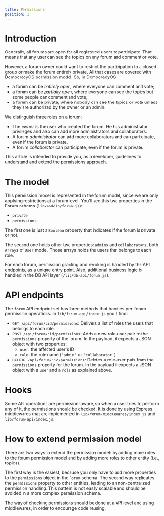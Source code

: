 ```yaml
---
title: Permissions
position: 1
---
```


# Introduction

Generally, all forums are open for all registered users to participate. That means that any user can see the topics on any forum and comment or vote.

However, a forum owner could want to restrict the participation to a closed group or make the forum entirely private. All that cases are covered with DemocracyOS permission model. So, in DemocracyOS
- a forum can be *entirely open*, where everyone can comment and vote;
- a forum can be *partially open*, where everyone can see the topics but some people can comment and vote;
- a forum can be private, where nobody can see the topics or vote unless they are authorized by the owner or an admin.

We distinguish three roles on a forum:
- The *owner* is the user who created the forum. He has administrator privileges and also can add more administrators and collaborators.
- A forum *administrator* can add more collaborators and can participate, even if the forum is private.
- A forum *collaborator* can participate, even if the forum is private.

This article is intended to provide you, as a developer, guidelines to understand and extend the permissions approach.

# The model

This permission model is represented in the forum model, since we are only applying restrictions at a forum level. You'll see this two properties in the Forum schema (`lib/models/forum.js`):
- `private`
- `permissions`

The first one is just a `Boolean` property that indicates if the forum is private or not.

The second one holds other two properties: `admins` and `collaborators`, both `Array`s of `User` model. Those arrays holds the users that belongs to each role.

For each forum, permission granting and revoking is handled by the API endpoints, as a unique entry point. Also, additional business logic is handled in the DB API layer (`/lib/db-api/forum.js`).

# API endpoints

The `forum` API endpoint set has three methods that handles per-forum permission operations. In `lib/forum-api/index.js` you'll find:
- `GET /api/forum/:id/permissions`: Delivers a list of roles the users that belongs to each role.
- `POST /api/forum/:id/permissions`: Adds a new role-user pair to the `permissions` property of the forum. In the payload, it expects a JSON object with two properties:
	- `user`: the affected user's ID
	- `role`: the role name (`'admin'` or `'collaborator'`)
- `DELETE /api/forum/:id/permissions`: Deletes a role-user pais from the `permissions` property for the forum. In the payload it expects a JSON object with a `user` and a `role` as explained above.

# Hooks

Some API operations are permission-aware, so when a user tries to perform any of it, the permissions should be checked. It is done by using Express middlewares that are implemented in `lib/forum-middlewares/index.js` and `lib/forum-api/index.js`.

# How to extend permission model

There are two ways to extend the permission model: by adding more roles to the forum permission model and by adding more roles to other entity (i.e., topics).

The first way is the easiest, because you only have to add more properties to the `permissions` object in the `Forum` schema.
The second way replicates the `permissions` property to other entities, leading to an non-centralized permission handling. This pattern is not easily scalable and should be avoided in a more complex permission schema.

The way of checking permissions should be done at a API level and using middlewares, in order to encourage code reusing.

